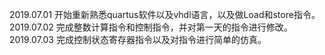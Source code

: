 2019.07.01 开始重新熟悉quartus软件以及vhdl语言，以及做Load和store指令。  
2019.07.02 完成整数计算指令和控制指令，并对第一天的指令进行修改。  
2019.07.03 完成控制状态寄存器指令以及对指令进行简单的仿真。  
